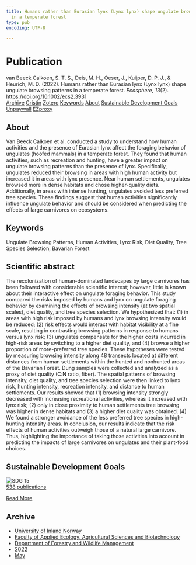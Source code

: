 ```yaml
---
title: Humans rather than Eurasian lynx (Lynx lynx) shape ungulate browsing patterns
  in a temperate forest
type: pub
encoding: UTF-8

---
```

<h1>Publication</h1>
<article id="csl-bib-container-WBR6CPQN" class="csl-bib-container">
  <div class="csl-bib-body"> <div class="csl-entry">van Beeck Calkoen, S. T. S., Deis, M. H., Oeser, J., Kuijper, D. P. J., &#38; Heurich, M. D. (2022). Humans rather than Eurasian lynx (Lynx lynx) shape ungulate browsing patterns in a temperate forest. <i>Ecosphere</i>, <i>13</i>(2). <a href="https://doi.org/10.1002/ecs2.3931">https://doi.org/10.1002/ecs2.3931</a></div> </div>
  <div class="csl-bib-buttons">
    <a href="#taxonomy-article-WBR6CPQN" alt="archive" class="csl-bib-button">Archive</a>
    <a href="https://app.cristin.no/results/show.jsf?id=2026978" alt="Cristin" class="csl-bib-button">Cristin</a>
    <a href="http://zotero.org/groups/5881554/items/WBR6CPQN" alt="Zotero" class="csl-bib-button">Zotero</a>
    <a href="#keywords-article-WBR6CPQN" alt="keywords" class="csl-bib-button">Keywords</a>
    <a href="#about-article-WBR6CPQN" alt="about_pub" class="csl-bib-button">About</a>
    <a href="#sdg-article-WBR6CPQN" alt="sdg" class="csl-bib-button">Sustainable Development Goals</a>
    <a href="https://doi.org/10.1002/ecs2.3931" alt="Unpaywall" class="csl-bib-button">Unpaywall</a>
    <a href="https://doi.org/10.1002/ecs2.3931" alt="EZproxy" class="csl-bib-button">EZproxy</a>
  </div>
  <div id="csl-bib-meta-container-WBR6CPQN"></div>
</article>
<div id="csl-bib-meta-WBR6CPQN" class="csl-bib-meta">
  <article id="about-article-WBR6CPQN" class="about_pub-article">
    <h1>About</h1>
    Van Beeck Calkoen et al. conducted a study to understand how human activities and the presence of Eurasian lynx affect the foraging behavior of ungulates (hoofed mammals) in a temperate forest. They found that human activities, such as recreation and hunting, have a greater impact on ungulate browsing patterns than the presence of lynx. Specifically, ungulates reduced their browsing in areas with high human activity but increased it in areas with lynx presence. Near human settlements, ungulates browsed more in dense habitats and chose higher-quality diets. Additionally, in areas with intense hunting, ungulates avoided less preferred tree species. These findings suggest that human activities significantly influence ungulate behavior and should be considered when predicting the effects of large carnivores on ecosystems.
  </article>
  <article id="keywords-article-WBR6CPQN" class="keywords-article">
    <h1>Keywords</h1>
    Ungulate Browsing Patterns, Human Activities, Lynx Risk, Diet Quality, Tree Species Selection, Bavarian Forest
  </article>
  <article id="abstract-article-WBR6CPQN" class="abstract-article">
    <h1>Scientific abstract</h1>
    The recolonization of human-dominated landscapes by large carnivores has 
been followed with considerable scientific interest; however, little is known 
about their interactive effect on ungulate foraging behavior. This study compared the risks imposed by humans and lynx on ungulate foraging behavior by 
examining the effects of browsing intensity (at two spatial scales), diet quality, 
and tree species selection. We hypothesized that: (1) in areas with high risk 
imposed by humans and lynx browsing intensity would be reduced; (2) risk 
effects would interact with habitat visibility at a fine scale, resulting in contrasting browsing patterns in response to humans versus lynx risk; (3) ungulates compensate for the higher costs incurred in high-risk areas by switching to a higher diet quality, and (4) browse a higher proportion of more-preferred tree species. These hypotheses were tested by measuring browsing intensity along 48 transects located at different distances from human settlements within the hunted and nonhunted areas of the Bavarian Forest. Dung samples were collected and analyzed as a proxy of diet quality (C:N ratio, fiber). The spatial patterns of browsing intensity, diet quality, and tree species selection were then linked to lynx risk, hunting intensity, recreation intensity, and distance to human settlements. Our results showed that (1) browsing intensity strongly decreased with increasing recreational activities, whereas it increased with lynx risk; (2) only in close proximity to human settlements tree browsing was higher in dense habitats and (3) a higher diet quality was obtained. (4) We found a stronger avoidance of the less preferred tree species in high-hunting intensity areas. In conclusion, our results indicate that the risk effects of human activities outweigh those of a natural large carnivore. Thus, highlighting the importance of taking those activities into account in predicting the impacts of large carnivores on ungulates and their plant-food choices.
  </article>
  <article id="sdg-article-WBR6CPQN" class="sdg-article">
    <h1>Sustainable Development Goals</h1>
    <div class="sdg-container"><div id="sdg15" class="sdg">
        <img src="{{< params subfolder >}}images/sdg/sdg15_en.png" class="image" alt="SDG 15">
        <div class="sdg-overlay">
          <a href="/en/archive/?key=?sdg=15#archive" class="sdg-publication-count"><span>538</span> publications</a>
          <p><a href="https://sdgs.un.org/goals/goal15" class="sdg-read-more">Read More</a></p>
        </div>
      </div></div>
  </article>
  <article id="taxonomy-article-WBR6CPQN" class="taxonomy-article">
    <h1>Archive</h1>
    <ul>
      <li>
        <a href="/en/archive/?key=3DCRN523">University of Inland Norway</a>
      </li>
      <li>
        <a href="/en/archive/?key=T77LXH6D">Faculty of Applied Ecology, Agricultural Sciences and Biotechnology</a>
      </li>
      <li>
        <a href="/en/archive/?key=7TRARPE3">Department of Forestry and Wildlife Management</a>
      </li>
      <li>
        <a href="/en/archive/?key=H9K9UC39">2022</a>
      </li>
      <li>
        <a href="/en/archive/?key=YAL942HZ">May</a>
      </li>
    </ul>
  </article>
</div>
